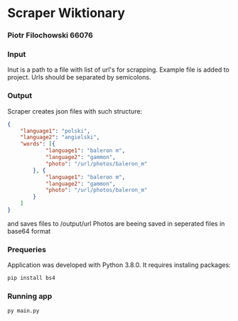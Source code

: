 # Scraper Wiktionary
### Piotr Filochowski 66076

### Input
Inut is a path to a file with list of url's for scrapping. Example file is added to project.
Urls should be separated by semicolons.

### Output
Scraper creates json files with such structure:

```json
{
	"language1": "polski",
	"language2": "angielski",
	"words": [{
			"language1": "baleron m",
			"language2": "gammon",
			"photo": "/url/photos/baleron_m"
		}, {
			"language1": "baleron m",
			"language2": "gammon",
			"photo": "/url/photos/baleron_m"
		}
	]
}
```
and saves files to /output/url
Photos are beeing saved in seperated files in base64 format

### Prequeries
Application was developed with Python 3.8.0. It requires instaling packages:

```sh
pip install bs4
```

### Running app

```sh
py main.py
```